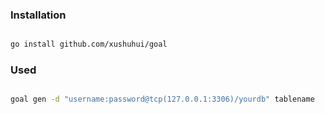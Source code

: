 

### Installation

```sh

go install github.com/xushuhui/goal
```


### Used
```sh

goal gen -d "username:password@tcp(127.0.0.1:3306)/yourdb" tablename
```